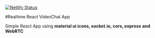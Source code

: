 [![Netlify Status](https://api.netlify.com/api/v1/badges/42b0a176-583e-4f55-b8f3-31f8cf30aa96/deploy-status)](https://app.netlify.com/sites/fabichat/deploys)

#Realtime React VideoChat App

Simple React App using **material ui icons, socket.io, cors, express** **and** **WebRTC**
